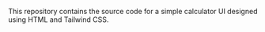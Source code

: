 This repository contains the source code for a simple calculator UI designed using HTML and Tailwind CSS.
